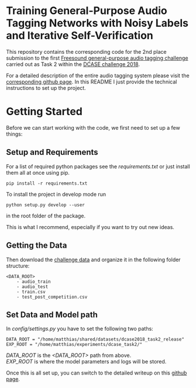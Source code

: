 # Training General-Purpose Audio Tagging Networks with Noisy Labels and Iterative Self-Verification

This repository contains the corresponding code for the 2nd place submission
to the first [Freesound general-purpose audio tagging challenge](http://dcase.community/challenge2018/task-general-purpose-audio-tagging)
carried out as Task 2 within the [DCASE challenge 2018](http://dcase.community/challenge2018/).

For a detailed description of the entire audio tagging system
please visit the [corresponding github page]().
In this README I just provide the technical instructions to set up the project.


# Getting Started
Before we can start working with the code, we first need to set up a few things:

## Setup and Requirements
For a list of required python packages see the *requirements.txt*
or just install them all at once using pip.
```
pip install -r requirements.txt
```

To install the project in develop mode run
```
python setup.py develop --user
```
in the root folder of the package.

This is what I recommend, especially if you want to try out new ideas.


## Getting the Data
Then download the [challenge data](https://www.kaggle.com/c/freesound-audio-tagging/data) and organize it in the following folder structure:
```
<DATA_ROOT>
    - audio_train
    - audio_test
    - train.csv
    - test_post_competition.csv
```

## Set Data and Model path
In *config/settings.py* you have to set the following two paths:
```
DATA_ROOT = "/home/matthias/shared/datasets/dcase2018_task2_release"
EXP_ROOT = "/home/matthias/experiments/dcase_task2/"
```

*DATA_ROOT* is the *<DATA_ROOT>* path from above.<br>
*EXP_ROOT* is where the model parameters and logs will be stored.

Once this is all set up, you can switch to the detailed writeup on this [github page]().
